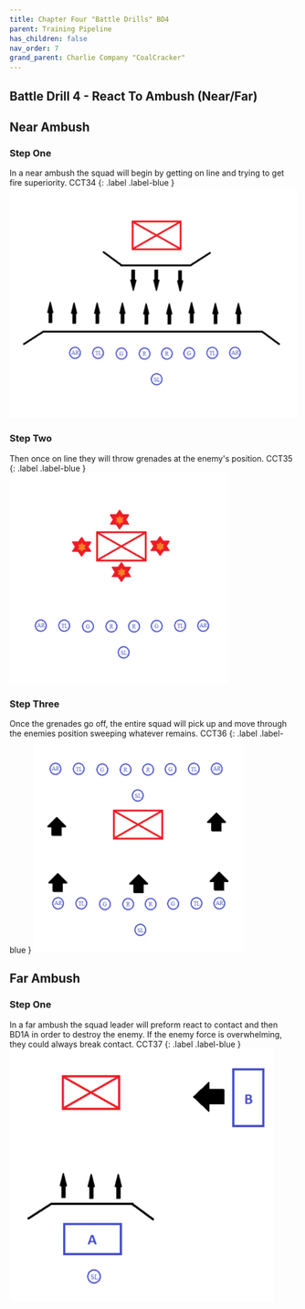 ```yaml
---
title: Chapter Four "Battle Drills" BD4
parent: Training Pipeline
has_children: false
nav_order: 7
grand_parent: Charlie Company "CoalCracker"
---
```

## Battle Drill 4 - React To Ambush (Near/Far)

## Near Ambush
### Step One
In a near ambush the squad will begin by getting on line and trying to get fire superiority.
CCT34
{: .label .label-blue }
![CCT34](https://github.com/Baconbits111/28thDocs/blob/main/images/CCT34.png?raw=true)

### Step Two
Then once on line they will throw grenades at the enemy's position.
CCT35
{: .label .label-blue }
![CCT35](https://github.com/Baconbits111/28thDocs/blob/main/images/CCT35.png?raw=true)

### Step Three
Once the grenades go off, the entire squad will pick up and move through the enemies position sweeping whatever remains.
CCT36
{: .label .label-blue }
![CCT36](https://github.com/Baconbits111/28thDocs/blob/main/images/CCT36.png?raw=true)

## Far Ambush
### Step One
In a far ambush the squad leader will preform react to contact and then BD1A in order to destroy the enemy. If the enemy force is overwhelming, they could always break contact.
CCT37
{: .label .label-blue }
![CCT37](https://github.com/Baconbits111/28thDocs/blob/main/images/CCT37.png?raw=true)